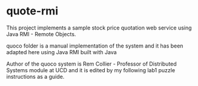 # quote-rmi

This project implements a sample stock price quotation web service using Java RMI - Remote Objects.

quoco folder is a manual implementation of the system and it has been adapted here using Java RMI built with Java

Author of the quoco system is Rem Collier - Professor of Distributed Systems module at UCD and it is edited by my following lab1 puzzle instructions as a guide.
